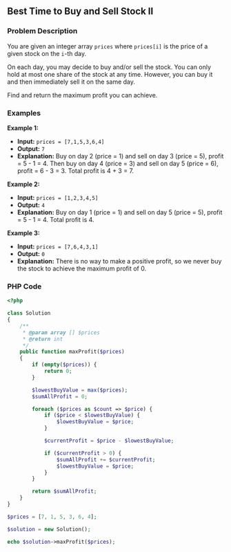 ## Best Time to Buy and Sell Stock II

### Problem Description

You are given an integer array `prices` where `prices[i]` is the price of a given stock on the `i`-th day.

On each day, you may decide to buy and/or sell the stock. You can only hold at most one share of the stock at any time. However, you can buy it and then immediately sell it on the same day.

Find and return the maximum profit you can achieve.

### Examples

**Example 1:**

- **Input:** `prices = [7,1,5,3,6,4]`
- **Output:** `7`
- **Explanation:** Buy on day 2 (price = 1) and sell on day 3 (price = 5), profit = 5 - 1 = 4. Then buy on day 4 (price = 3) and sell on day 5 (price = 6), profit = 6 - 3 = 3. Total profit is 4 + 3 = 7.

**Example 2:**

- **Input:** `prices = [1,2,3,4,5]`
- **Output:** `4`
- **Explanation:** Buy on day 1 (price = 1) and sell on day 5 (price = 5), profit = 5 - 1 = 4. Total profit is 4.

**Example 3:**

- **Input:** `prices = [7,6,4,3,1]`
- **Output:** `0`
- **Explanation:** There is no way to make a positive profit, so we never buy the stock to achieve the maximum profit of 0.

### PHP Code

```php
<?php

class Solution
{
    /**
     * @param array [] $prices
     * @return int
     */
    public function maxProfit($prices)
    {
        if (empty($prices)) {
            return 0;
        }

        $lowestBuyValue = max($prices);
        $sumAllProfit = 0;

        foreach ($prices as $count => $price) {
            if ($price < $lowestBuyValue) {
                $lowestBuyValue = $price;
            }

            $currentProfit = $price - $lowestBuyValue;

            if ($currentProfit > 0) {
                $sumAllProfit += $currentProfit;
                $lowestBuyValue = $price;
            }
        }

        return $sumAllProfit;
    }
}

$prices = [7, 1, 5, 3, 6, 4];

$solution = new Solution();

echo $solution->maxProfit($prices);
```
